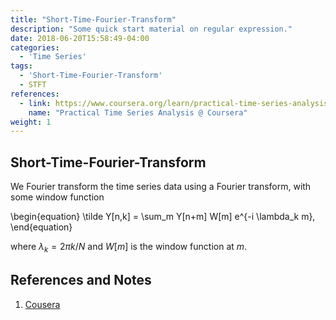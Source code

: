 ```yaml
---
title: "Short-Time-Fourier-Transform"
description: "Some quick start material on regular expression."
date: 2018-06-20T15:58:49-04:00
categories:
  - 'Time Series'
tags:
  - 'Short-Time-Fourier-Transform'
  - STFT
references:
  - link: https://www.coursera.org/learn/practical-time-series-analysis/lecture/pPtHq/course-introduction
    name: "Practical Time Series Analysis @ Coursera"
weight: 1
---
```




## Short-Time-Fourier-Transform


We Fourier transform the time series data using a Fourier transform, with some window function

\begin{equation}
   \tilde Y[n,k] = \sum_m Y[n+m] W[m] e^{-i \lambda_k m},
\end{equation}

where $\lambda_k=2\pi k/N$ and $W[m]$ is the window function at $m$.



## References and Notes


1. [Cousera](https://www.coursera.org/learn/practical-time-series-analysis/lecture/pPtHq/course-introduction)
